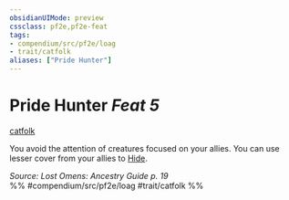 ```yaml
---
obsidianUIMode: preview
cssclass: pf2e,pf2e-feat
tags:
- compendium/src/pf2e/loag
- trait/catfolk
aliases: ["Pride Hunter"]
---
```

# Pride Hunter  *Feat 5*  
[catfolk](catfolk-b1.md "Catfolk Ancestry & Heritage Trait")  


You avoid the attention of creatures focused on your allies. You can use lesser cover from your allies to [Hide](Reference/Rules/Actions/hide.md).

*Source: Lost Omens: Ancestry Guide p. 19*  
%% #compendium/src/pf2e/loag #trait/catfolk %%